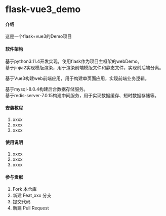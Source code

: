 # flask-vue3_demo

#### 介绍
这是一个flask+vue3的Demo项目

#### 软件架构
基于python3.11.4开发实现，使用flask作为项目主框架的webDemo。  
基于jinjia2实现模版渲染，用于渲染前端模版文件和静态文件，实现前后端分离。

基于Vue3构建web前端应用，用于构建单页面应用，实现前端业务逻辑。

基于mysql-8.0.4构建后台数据存储服务。  
基于redis-server-7.0.15构建中间服务，用于实现数据缓存、短时数据存储等。


#### 安装教程

1.  xxxx
2.  xxxx
3.  xxxx

#### 使用说明

1.  xxxx
2.  xxxx
3.  xxxx

#### 参与贡献

1.  Fork 本仓库
2.  新建 Feat_xxx 分支
3.  提交代码
4.  新建 Pull Request

